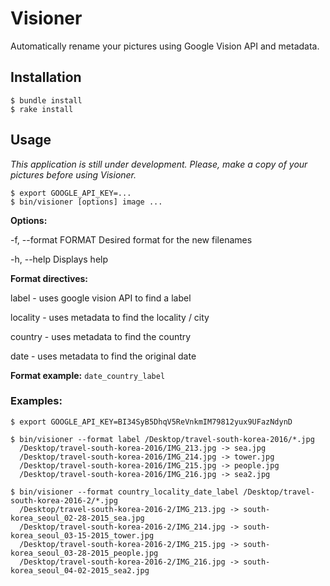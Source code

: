 # Visioner

Automatically rename your pictures using Google Vision API and metadata.

## Installation

    $ bundle install
    $ rake install

## Usage

*This application is still under development. Please, make a copy of your pictures before using Visioner.*

    $ export GOOGLE_API_KEY=...
    $ bin/visioner [options] image ...

**Options:**

-f, --format FORMAT              Desired format for the new filenames

-h, --help                       Displays help

**Format directives:**

   label - uses google vision API to find a label
   
   locality - uses metadata to find the locality / city
   
   country - uses metadata to find the country
   
   date - uses metadata to find the original date
   
**Format example:** `date_country_label`

### Examples:

    $ export GOOGLE_API_KEY=BI34SyB5DhqV5ReVnkmIM79812yux9UFazNdynD

    $ bin/visioner --format label /Desktop/travel-south-korea-2016/*.jpg
      /Desktop/travel-south-korea-2016/IMG_213.jpg -> sea.jpg
      /Desktop/travel-south-korea-2016/IMG_214.jpg -> tower.jpg
      /Desktop/travel-south-korea-2016/IMG_215.jpg -> people.jpg
      /Desktop/travel-south-korea-2016/IMG_216.jpg -> sea2.jpg

    $ bin/visioner --format country_locality_date_label /Desktop/travel-south-korea-2016-2/*.jpg
      /Desktop/travel-south-korea-2016-2/IMG_213.jpg -> south-korea_seoul_02-28-2015_sea.jpg
      /Desktop/travel-south-korea-2016-2/IMG_214.jpg -> south-korea_seoul_03-15-2015_tower.jpg
      /Desktop/travel-south-korea-2016-2/IMG_215.jpg -> south-korea_seoul_03-28-2015_people.jpg
      /Desktop/travel-south-korea-2016-2/IMG_216.jpg -> south-korea_seoul_04-02-2015_sea2.jpg
